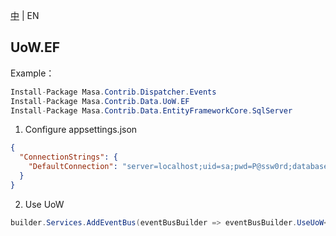 [中](README.zh-CN.md) | EN

## UoW.EF

Example：

```C#
Install-Package Masa.Contrib.Dispatcher.Events
Install-Package Masa.Contrib.Data.UoW.EF
Install-Package Masa.Contrib.Data.EntityFrameworkCore.SqlServer
```

1. Configure appsettings.json
``` appsettings.json
{
  "ConnectionStrings": {
    "DefaultConnection": "server=localhost;uid=sa;pwd=P@ssw0rd;database=identity"
  }
}
```

2. Use UoW
```C#
builder.Services.AddEventBus(eventBusBuilder => eventBusBuilder.UseUoW<CustomDbContext>(dbOptions => dbOptions.UseSqlServer()));
```